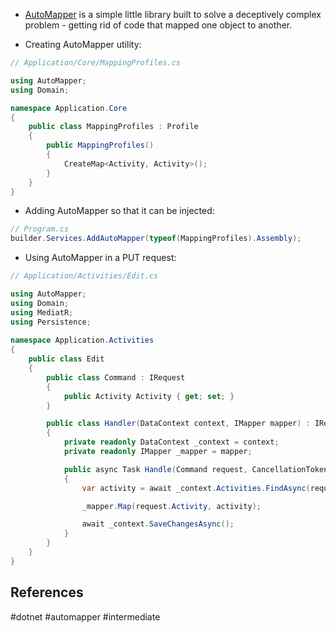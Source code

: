 * [AutoMapper](https://www.nuget.org/packages/AutoMapper.Extensions.Microsoft.DependencyInjection/) is a simple little library built to solve a deceptively complex problem - getting rid of code that mapped one object to another.

* Creating AutoMapper utility:
``` c#
// Application/Core/MappingProfiles.cs

using AutoMapper;
using Domain;

namespace Application.Core
{
    public class MappingProfiles : Profile
    {
        public MappingProfiles()
        {
            CreateMap<Activity, Activity>();
        }
    }
}
```

* Adding AutoMapper so that it can be injected:
``` c#
// Program.cs
builder.Services.AddAutoMapper(typeof(MappingProfiles).Assembly);
```

* Using AutoMapper in a PUT request:
``` c#
// Application/Activities/Edit.cs

using AutoMapper;
using Domain;
using MediatR;
using Persistence;
  
namespace Application.Activities
{
    public class Edit
    {
        public class Command : IRequest
        {
            public Activity Activity { get; set; }
        }

        public class Handler(DataContext context, IMapper mapper) : IRequestHandler<Command>
        {
            private readonly DataContext _context = context;
            private readonly IMapper _mapper = mapper;

            public async Task Handle(Command request, CancellationToken cancellationToken)
            {
                var activity = await _context.Activities.FindAsync(request.Activity.Id);

                _mapper.Map(request.Activity, activity);

                await _context.SaveChangesAsync();
            }
        }
    }
}
```

## References

#dotnet #automapper #intermediate 

